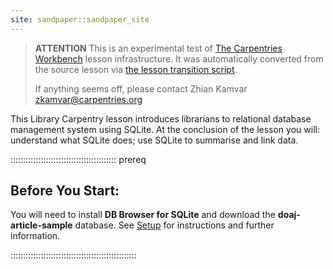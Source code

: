 ```yaml
---
site: sandpaper::sandpaper_site
---
```


> **ATTENTION** This is an experimental test of [The Carpentries Workbench](https://carpentries.github.io/workbench) lesson infrastructure.
> It was automatically converted from the source lesson via [the lesson transition script](https://github.com/carpentries/lesson-transition/).
> 
> If anything seems off, please contact Zhian Kamvar [zkamvar@carpentries.org](mailto:zkamvar@carpentries.org)

This Library Carpentry lesson introduces librarians to relational database management system using SQLite. At the conclusion of the lesson you will: understand what SQLite does; use SQLite to summarise and link data.

::::::::::::::::::::::::::::::::::::::::::  prereq

## Before You Start:

You will need to install **DB Browser for SQLite** and download the **doaj-article-sample** database. See [Setup](https://librarycarpentry.org/lc-sql/setup.html) for instructions and further information.


::::::::::::::::::::::::::::::::::::::::::::::::::


